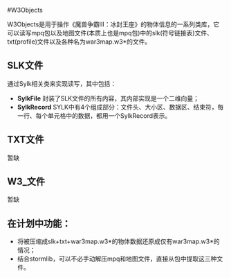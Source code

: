 #W3Objects

W3Objects是用于操作《魔兽争霸III：冰封王座》的物体信息的一系列类库，它可以读写mpq包以及地图文件(本质上也是mpq包)中的slk(符号链接表)文件、txt(profile)文件以及各种名为war3map.w3*的文件。

## SLK文件
通过Sylk相关类来实现读写，其中包括：

* __SylkFile__ 封装了SLK文件的所有内容，其内部实现是一个二维向量；
* __SylkRecord__ SYLK中有4个组成部分：文件头、大小区、数据区、结束符，每一行、每个单元格中的数据，都用一个SylkRecord表示。

## TXT文件
暂缺

## W3_文件
暂缺

## 在计划中功能：

* 将被压缩成slk+txt+war3map.w3\*的物体数据还原成仅有war3map.w3\*的情况；
* 结合stormlib，可以不必手动解压mpq和地图文件，直接从包中提取这三种文件。


